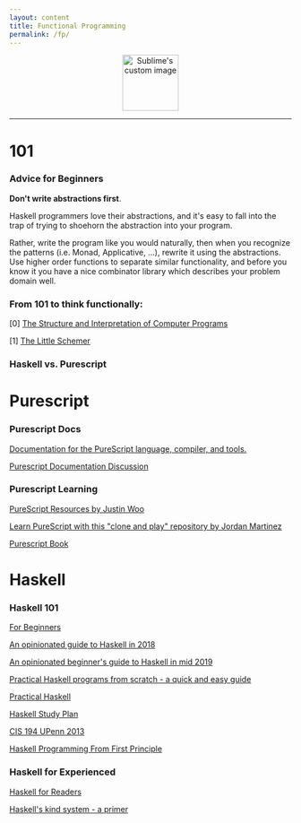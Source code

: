 ```yaml
---
layout: content
title: Functional Programming
permalink: /fp/
---
```



<p align="center">
  <img width="100" height="100" src="https://i.imgur.com/t5Wdg5b.png
" alt="Sublime's custom image"/>
</p>

---


# 101

### Advice for Beginners

**Don't write abstractions first**. 

Haskell programmers love their abstractions, and it's easy to fall into the trap of trying to shoehorn the abstraction into your program. 

Rather, write the program like you would naturally, then when you recognize the patterns (i.e. Monad, Applicative, ...), rewrite it using the abstractions. Use higher order functions to separate similar functionality, and before you know it you have a nice combinator library which describes your problem domain well. 


### From 101 to think functionally:

[0] [The Structure and Interpretation of Computer Programs](https://github.com/allenleein/brains/blob/master/Zen-of-Functional-Programming/(883)The%20Structure%20and%20Interpretation%20of%20Computer%20Programs.pdf)

[1] [The Little Schemer](https://github.com/allenleein/brains/blob/master/Zen-of-Functional-Programming/The_Little_Schemer_4th.pdf)


### Haskell vs. Purescript


# Purescript

### Purescript Docs

[Documentation for the PureScript language, compiler, and tools.](https://github.com/purescript/documentation)

[Purescript Documentation Discussion](https://github.com/chexxor/purescript-documentation-discussion/blob/50351c1aae/01-Sources-and-Interpretation/Learning-Resources-Analysis.md)



### Purescript Learning

[PureScript Resources by Justin Woo](https://purescript-resources.readthedocs.io/en/latest/)

[Learn PureScript with this "clone and play" repository by Jordan Martinez](https://github.com/JordanMartinez/purescript-jordans-reference)

[Purescript Book](https://github.com/dwhitney/purescript-book)


# Haskell

### Haskell 101

[For Beginners](https://argumatronic.com/posts/1970-01-01-beginners.html)

[An opinionated guide to Haskell in 2018](https://lexi-lambda.github.io/blog/2018/02/10/an-opinionated-guide-to-haskell-in-2018/)

[An opinionated beginner's guide to Haskell in mid 2019](https://github.com/theindigamer/not-a-blog/blob/5ee43179fe4b148bd8c61680112b4e9e048481fc/opinionated-haskell-guide-2019.md)

[Practical Haskell programs from scratch - a quick and easy guide](https://www.ahri.net/practical-haskell-programs-from-scratch/#a-repl-read-evaluate-print-loop)

[Practical Haskell](http://seanhess.github.io/) 

[Haskell Study Plan](https://github.com/soupi/haskell-study-plan)

[CIS 194 UPenn 2013](http://www.seas.upenn.edu/~cis194/spring13/lectures.html)

[Haskell Programming From First Principle](https://github.com/allenleein/brains/blob/master/Zen-of-Functional-Programming/Haskell%20Programming%20From%20First%20Principle.pdf)

### Haskell for Experienced

[Haskell for Readers](http://haskell-for-readers.nomeata.de/)

[Haskell's kind system - a primer](https://diogocastro.com/blog/2018/10/17/haskells-kind-system-a-primer/)















